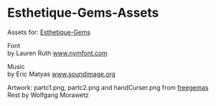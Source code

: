 # Esthetique-Gems-Assets

Assets for: [Esthetique-Gems](https://github.com/wfx/Esthetique-Gems)<br>

Font<br>
by Lauren Ruth www.nymfont.com<br>

Music<br>
by Eric Matyas www.soundimage.org

Artwork:
partc1.png, partc2.png and handCurser.png from [freegemas](https://github.com/aliexx/freegemas)<br>
Rest by Wolfgang Morawetz
